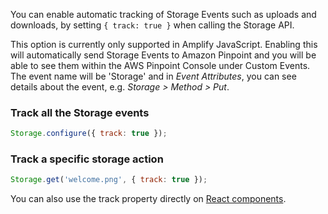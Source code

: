 You can enable automatic tracking of Storage Events such as uploads and downloads, by setting `{ track: true }` when calling the Storage API.

<amplify-callout warning> This option is currently only supported in Amplify JavaScript. Enabling this will automatically send Storage Events to Amazon Pinpoint and you will be able to see them within the AWS Pinpoint Console under Custom Events. The event name will be 'Storage' and in *Event Attributes*, you can see details about the event, e.g. *Storage > Method > Put*. </amplify-callout>

### Track all the Storage events

```javascript
Storage.configure({ track: true });
```

### Track a specific storage action

```javascript
Storage.get('welcome.png', { track: true });
```

You can also use the track property directly on [React components](#analytics-for-s3-components).